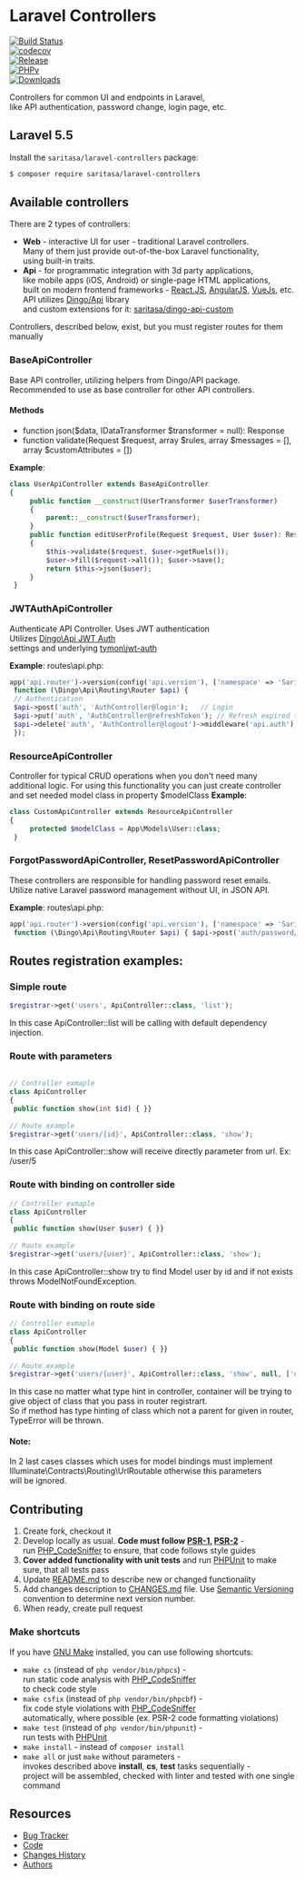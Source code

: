 
# Laravel Controllers  
  
[![Build Status](https://travis-ci.org/Saritasa/php-laravel-controllers.svg?branch=master)](https://travis-ci.org/Saritasa/php-laravel-controllers)  
[![codecov](https://codecov.io/gh/Saritasa/php-laravel-controllers/branch/master/graph/badge.svg)](https://codecov.io/gh/Saritasa/php-laravel-controllers)  
[![Release](https://img.shields.io/github/release/saritasa/php-laravel-controllers.svg)](https://github.com/Saritasa/php-laravel-controllers/releases)  
[![PHPv](https://img.shields.io/packagist/php-v/saritasa/laravel-controllers.svg)](http://www.php.net)  
[![Downloads](https://img.shields.io/packagist/dt/saritasa/laravel-controllers.svg)](https://packagist.org/packages/saritasa/laravel-controllers)  
  
Controllers for common UI and endpoints in Laravel,  
like API authentication, password change, login page, etc.  
  
## Laravel 5.5
  
Install the ```saritasa/laravel-controllers``` package:  
  
```bash  
$ composer require saritasa/laravel-controllers
```
  
## Available controllers  
  
There are 2 types of controllers:  
* **Web** - interactive UI for user - traditional Laravel controllers.  
  Many of them just provide out-of-the-box Laravel functionality,  
  using built-in traits.  
* **Api** - for programmatic integration with 3d party applications,  
  like mobile apps (iOS, Android) or single-page HTML applications,  
  built on modern frontend frameworks - [React.JS](http://reactjs.com),   [AngularJS](https://angularjs.org/), [VueJs](https://vuejs.org/), etc.
  API utilizes [Dingo/Api](https://github.com/dingo/api) library  
  and custom extensions for it: [saritasa/dingo-api-custom](https://github.com/Saritasa/php-dingo-api-custom)  
  
Controllers, described below, exist, but you  must register routes for them manually  
  
### BaseApiController  
Base API controller, utilizing helpers from Dingo/API package.  
Recommended to use as base controller for other API controllers.  
  
#### Methods  
  
* function json($data, IDataTransformer $transformer = null): Response  
* function validate(Request $request, array $rules, array $messages = [], array $customAttributes = [])  
  
**Example**:  
```php  
class UserApiController extends BaseApiController  
{  
	 public function __construct(UserTransformer $userTransformer)
	 { 
		 parent::__construct($userTransformer);
	 }  
	 public function editUserProfile(Request $request, User $user): Response
	 {
		 $this->validate($request, $user->getRuels());
		 $user->fill($request->all()); $user->save();
		 return $this->json($user);
	 }
 }  
```  
  
### JWTAuthApiController  
Authenticate API Controller. Uses JWT authentication  
Utilizes [Dingo\Api JWT Auth](https://github.com/dingo/api/wiki/Authentication#json-web-tokens-jwt)  
 settings and underlying [tymon\jwt-auth](https://github.com/tymondesigns/jwt-auth)  
  
**Example**: routes\api.php:  
```php  
app('api.router')->version(config('api.version'), ['namespace' => 'Saritasa\Laravel\Controllers\Api'],  
 function (\Dingo\Api\Routing\Router $api) {
 // Authentication
 $api->post('auth', 'AuthController@login');   // Login               
 $api->put('auth', 'AuthController@refreshToken'); // Refresh expired token              
 $api->delete('auth', 'AuthController@logout')->middleware('api.auth'); // Logout
 });  
```
### ResourceApiController
Controller for typical CRUD operations when you don't need many additional logic.
For using this functionality you can just create controller and set needed model class in property $modelClass
**Example**:
```php
class CustomApiController extends ResourceApiController  
{  
	 protected $modelClass = App\Models\User::class;
 }  
```
  
### ForgotPasswordApiController, ResetPasswordApiController  
These controllers are responsible for handling password reset emails.  
Utilize native Laravel password management without UI, in JSON API.  
  
**Example**: routes\api.php:  
```php  
app('api.router')->version(config('api.version'), ['namespace' => 'Saritasa\Laravel\Controllers\Api'],  
 function (\Dingo\Api\Routing\Router $api) { $api->post('auth/password/reset', 'ForgotPasswordApiController@sendResetLinkEmail'); $api->put('auth/password/reset', 'ResetPasswordApiController@reset');});  
```  
  
## Routes registration examples:  
  
### Simple route  
```php  
$registrar->get('users', ApiController::class, 'list');  
```  
In this case ApiController::list will be calling with default dependency injection.  
  
### Route with parameters  
```php  
  
// Controller exmaple  
class ApiController  
{  
 public function show(int $id) { }}  
  
// Route example  
$registrar->get('users/{id}', ApiController::class, 'show');  
```  
In this case ApiController::show will receive directly parameter from url. Ex: /user/5  
  
### Route with binding on controller side  
```php  
// Controller exmaple  
class ApiController  
{  
 public function show(User $user) { }}  
  
// Route example  
$registrar->get('users/{user}', ApiController::class, 'show');  
```  
In this case ApiController::show try to find Model user by id and if not exists throws ModelNotFoundException.  
  
### Route with binding on route side  
```php  
// Controller exmaple  
class ApiController  
{  
 public function show(Model $user) { }}  
  
// Route example  
$registrar->get('users/{user}', ApiController::class, 'show', null, ['user' => User::class]);  
```  
In this case no matter what type hint in controller, container will be trying to give object of class that you pass in router registrart.  
So if method has type hinting of class which not a parent for given in router, TypeError will be thrown.  
  
#### Note:  
In 2 last cases classes which uses for model bindings must implement Illuminate\Contracts\Routing\UrlRoutable otherwise this parameters  
will be ignored.  
  
## Contributing  
  
1. Create fork, checkout it  
2. Develop locally as usual. **Code must follow [PSR-1](http://www.php-fig.org/psr/psr-1/), [PSR-2](http://www.php-fig.org/psr/psr-2/)** -  
    run [PHP_CodeSniffer](https://github.com/squizlabs/PHP_CodeSniffer) to ensure, that code follows style guides  
3. **Cover added functionality with unit tests** and run [PHPUnit](https://phpunit.de/) to make sure, that all tests pass  
4. Update [README.md](README.md) to describe new or changed functionality  
5. Add changes description to [CHANGES.md](CHANGES.md) file. Use [Semantic Versioning](https://semver.org/) convention to determine next version number.  
6. When ready, create pull request  
  
### Make shortcuts  
  
If you have [GNU Make](https://www.gnu.org/software/make/) installed, you can use following shortcuts:  
  
* ```make cs``` (instead of ```php vendor/bin/phpcs```) -  
    run static code analysis with [PHP_CodeSniffer](https://github.com/squizlabs/PHP_CodeSniffer)  
    to check code style  
* ```make csfix``` (instead of ```php vendor/bin/phpcbf```) -  
    fix code style violations with [PHP_CodeSniffer](https://github.com/squizlabs/PHP_CodeSniffer)  
    automatically, where possible (ex. PSR-2 code formatting violations)  
* ```make test``` (instead of ```php vendor/bin/phpunit```) -  
    run tests with [PHPUnit](https://phpunit.de/)  
* ```make install``` - instead of ```composer install```  
* ```make all``` or just ```make``` without parameters -  
    invokes described above **install**, **cs**, **test** tasks sequentially -  
    project will be assembled, checked with linter and tested with one single command  
  
## Resources  
  
* [Bug Tracker](http://github.com/saritasa/php-laravel-controllers/issues)  
* [Code](http://github.com/saritasa/php-laravel-controllers)  
* [Changes History](CHANGES.md)  
* [Authors](http://github.com/saritasa/php-laravel-controllers/contributors)